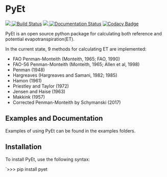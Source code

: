 # PyEt

<a href="http://www.gnu.org/licenses/gpl-3.0.txt"><img src=https://img.shields.io/github/license/phydrus/pyet> </a>
[![Build Status](https://travis-ci.org/phydrus/PyEt.svg?branch=master)](https://travis-ci.org/github/phydrus/PyEt)
<a href="https://pypi.python.org/pypi/pyet"> <img src=https://img.shields.io/pypi/v/pyet.svg> </a>
[![Documentation Status](https://readthedocs.org/projects/pyet/badge/?version=latest)](https://pyet.readthedocs.io/en/latest/?badge=latest)
[![Codacy Badge](https://api.codacy.com/project/badge/Grade/7ed73a2e80784ccf90317c1af8c0cc17)](https://app.codacy.com/gh/phydrus/PyEt?utm_source=github.com&utm_medium=referral&utm_content=phydrus/PyEt&utm_campaign=Badge_Grade_Dashboard)


PyEt is an open source python package for calculating both reference and potential evapotranspiration(ET).

In the current state, 9 methods for calculating ET are implemented:
* FAO Penman-Monteith (Monteith, 1965; FAO, 1990)
* FAO-56 Penman-Monteith (Monteith, 1965; Allen et al, 1998)
* Penman (1948)
* Hargreaves (Hargreaves and Samani, 1982; 1985)
* Hamon (1961)
* Priestley and Taylor (1972)
* Jensen and Haise (1963)
* Makkink (1957)
* Corrected Penman-Monteith by Schymanski (2017)

## Examples and Documentation
Examples of using PyEt can be found in the examples folders.

## Installation

To install PyEt, use the following syntax:

`>>> pip install pyet
